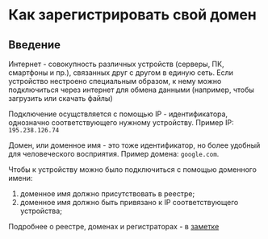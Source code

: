 # Как зарегистрировать свой домен

## Введение

Интернет - совокупность различных устройств (серверы, ПК, смартфоны и пр.), связанных друг с другом в единую сеть. Если устройство нестроено специальным образом, к нему можно подключиться  через интернет для обмена данными (например, чтобы загрузить или скачать файлы)

Подключение осущствляется с помощью IP - идентификатора, однозначно соответствующего нужному устройству. Пример IP: `195.238.126.74`

Домен, или доменное имя - это тоже идентификатор, но более удобный для человеческого восприятия. Пример домена: `google.com`.

Чтобы к устройству можно было подключиться с помощью доменного имени:
1) доменное имя должно присутствовать в реестре;
2) доменное имя должно быть привязано к IP соответствующего устройства;

Подробнее о реестре, доменах и регистраторах - в [заметке](DomainNameRegistry.md)
